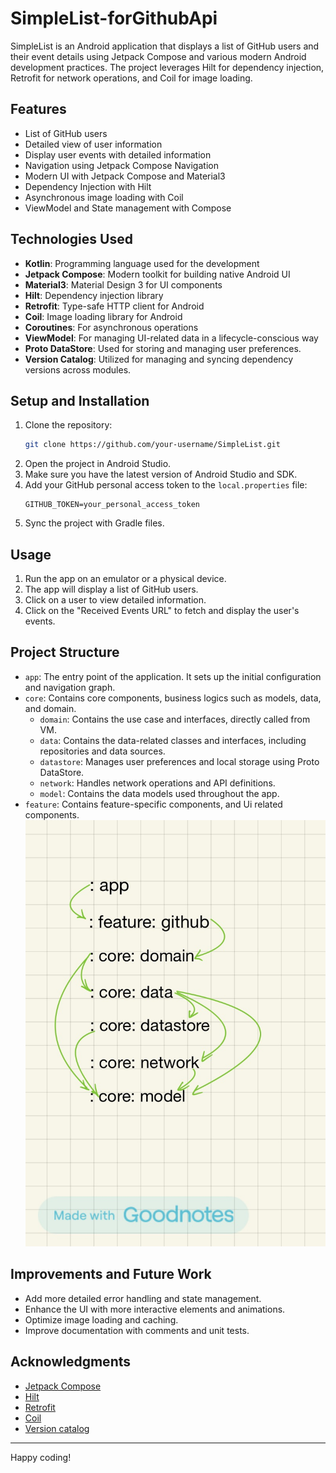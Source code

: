 # SimpleList-forGithubApi

SimpleList is an Android application that displays a list of GitHub users and their event details using Jetpack Compose and various modern Android development practices. The project leverages Hilt for dependency injection, Retrofit for network operations, and Coil for image loading.

## Features

- List of GitHub users
- Detailed view of user information
- Display user events with detailed information
- Navigation using Jetpack Compose Navigation
- Modern UI with Jetpack Compose and Material3
- Dependency Injection with Hilt
- Asynchronous image loading with Coil
- ViewModel and State management with Compose

## Technologies Used

- **Kotlin**: Programming language used for the development
- **Jetpack Compose**: Modern toolkit for building native Android UI
- **Material3**: Material Design 3 for UI components
- **Hilt**: Dependency injection library
- **Retrofit**: Type-safe HTTP client for Android
- **Coil**: Image loading library for Android
- **Coroutines**: For asynchronous operations
- **ViewModel**: For managing UI-related data in a lifecycle-conscious way
- **Proto DataStore**: Used for storing and managing user preferences.
- **Version Catalog**: Utilized for managing and syncing dependency versions across modules.

## Setup and Installation

1. Clone the repository:
   ```sh
   git clone https://github.com/your-username/SimpleList.git
   ```
2. Open the project in Android Studio.
3. Make sure you have the latest version of Android Studio and SDK.
4. Add your GitHub personal access token to the `local.properties` file:
   ```
   GITHUB_TOKEN=your_personal_access_token
   ```
5. Sync the project with Gradle files.

## Usage

1. Run the app on an emulator or a physical device.
2. The app will display a list of GitHub users.
3. Click on a user to view detailed information.
4. Click on the "Received Events URL" to fetch and display the user's events.

## Project Structure
- `app`: The entry point of the application. It sets up the initial configuration and navigation graph.
- `core`: Contains core components, business logics such as models, data, and domain.
  - `domain`: Contains the use case and interfaces, directly called from VM.
  - `data`: Contains the data-related classes and interfaces, including repositories and data sources.
  - `datastore`: Manages user preferences and local storage using Proto DataStore.
  - `network`: Handles network operations and API definitions.
  - `model`: Contains the data models used throughout the app.
- `feature`: Contains feature-specific components, and Ui related components.
![Dependency graph](Structure.jpg)

## Improvements and Future Work

- Add more detailed error handling and state management.
- Enhance the UI with more interactive elements and animations.
- Optimize image loading and caching.
- Improve documentation with comments and unit tests.

## Acknowledgments

- [Jetpack Compose](https://developer.android.com/jetpack/compose)
- [Hilt](https://dagger.dev/hilt/)
- [Retrofit](https://square.github.io/retrofit/)
- [Coil](https://coil-kt.github.io/coil/)
- [Version catalog](https://docs.gradle.org/current/userguide/platforms.html)

---

Happy coding!